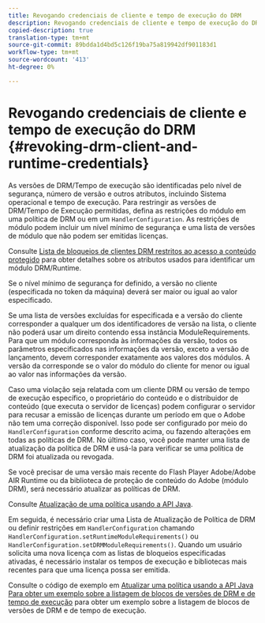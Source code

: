 ```yaml
---
title: Revogando credenciais de cliente e tempo de execução do DRM
description: Revogando credenciais de cliente e tempo de execução do DRM
copied-description: true
translation-type: tm+mt
source-git-commit: 89bdda1d4bd5c126f19ba75a819942df901183d1
workflow-type: tm+mt
source-wordcount: '413'
ht-degree: 0%

---
```



# Revogando credenciais de cliente e tempo de execução do DRM {#revoking-drm-client-and-runtime-credentials}

As versões de DRM/Tempo de execução são identificadas pelo nível de segurança, número de versão e outros atributos, incluindo Sistema operacional e tempo de execução. Para restringir as versões de DRM/Tempo de Execução permitidas, defina as restrições do módulo em uma política de DRM ou em um `HandlerConfiguration`. As restrições de módulo podem incluir um nível mínimo de segurança e uma lista de versões de módulo que não podem ser emitidas licenças.

Consulte [Lista de bloqueios de clientes DRM restritos ao acesso a conteúdo protegido](../../protecting-content/introduction/usage-rules/runtime-application-restrictions/blocklist-drm-clients.md) para obter detalhes sobre os atributos usados para identificar um módulo DRM/Runtime.

Se o nível mínimo de segurança for definido, a versão no cliente (especificada no token da máquina) deverá ser maior ou igual ao valor especificado.

Se uma lista de versões excluídas for especificada e a versão do cliente corresponder a qualquer um dos identificadores de versão na lista, o cliente não poderá usar um direito contendo essa instância ModuleRequirements. Para que um módulo corresponda às informações da versão, todos os parâmetros especificados nas informações da versão, exceto a versão de lançamento, devem corresponder exatamente aos valores dos módulos. A versão da corresponde se o valor do módulo do cliente for menor ou igual ao valor nas informações da versão.

Caso uma violação seja relatada com um cliente DRM ou versão de tempo de execução específico, o proprietário do conteúdo e o distribuidor de conteúdo (que executa o servidor de licenças) podem configurar o servidor para recusar a emissão de licenças durante um período em que o Adobe não tem uma correção disponível. Isso pode ser configurado por meio do `HandlerConfiguration` conforme descrito acima, ou fazendo alterações em todas as políticas de DRM. No último caso, você pode manter uma lista de atualização da política de DRM e usá-la para verificar se uma política de DRM foi atualizada ou revogada.

Se você precisar de uma versão mais recente do Flash Player Adobe/Adobe AIR Runtime ou da biblioteca de proteção de conteúdo do Adobe (módulo DRM), será necessário atualizar as políticas de DRM.

Consulte [Atualização de uma política usando a API Java](../../protecting-content/working-policies-overview/updating-policy-using-java-api.md).

Em seguida, é necessário criar uma Lista de Atualização de Política de DRM ou definir restrições em `HandlerConfiguration` chamando `HandlerConfiguration.setRuntimeModuleRequirements()` ou `HandlerConfiguration.setDRMModuleRequirements()`. Quando um usuário solicita uma nova licença com as listas de bloqueios especificadas ativadas, é necessário instalar os tempos de execução e bibliotecas mais recentes para que uma licença possa ser emitida.

Consulte o código de exemplo em [Atualizar uma política usando a API Java Para obter um exemplo sobre a listagem de blocos de versões de DRM e de tempo de execução](../../protecting-content/working-policies-overview/updating-policy-using-java-api.md) para obter um exemplo sobre a listagem de blocos de versões de DRM e de tempo de execução.
